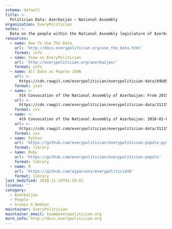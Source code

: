 ```yaml
---
schema: default
title: >-
  Politician Data: Azerbaijan — National Assembly
organization: EveryPolitician
notes: >-
  Data on the people within the National Assembly legislature of Azerbaijan.
resources:
  - name: How To Use The Data
    url: 'http://docs.everypolitician.org/use_the_data.html'
    format: info
  - name: View on EveryPolitician
    url: 'http://everypolitician.org/azerbaijan/'
    format: info
  - name: All Data as Popolo JSON
    url: >-
      https://cdn.rawgit.com/everypolitician/everypolitician-data/b9b89f1d33c748a7bffa91fdb79ec1e631374366/data/Azerbaijan/National_Assembly/ep-popolo-v1.0.json
    format: json
  - name: >-
      5th Convocation of the National Assembly of Azerbaijan: From 2015-12-01
    url: >-
      https://cdn.rawgit.com/everypolitician/everypolitician-data/31115c456bcb73abc03be86de8cf3a3b1d46993a/data/Azerbaijan/National_Assembly/term-5.csv
    format: csv
  - name: >-
      4th Convocation of the National Assembly of Azerbaijan: 2010-01-01 to 2015-01-01
    url: >-
      https://cdn.rawgit.com/everypolitician/everypolitician-data/31115c456bcb73abc03be86de8cf3a3b1d46993a/data/Azerbaijan/National_Assembly/term-4.csv
    format: csv
  - name: Python
    url: 'https://github.com/everypolitician/everypolitician-popolo-python'
    format: library
  - name: Ruby
    url: 'https://github.com/everypolitician/everypolitician-popolo'
    format: library
  - name: R
    url: 'https://github.com/ajparsons/everypoliticianR'
    format: library
last_modified: 2018-11-19T01:29:42
license: ''
category:
  - Azerbaijan
  - People
  - Groups & Bodies
maintainer: EveryPolitician
maintainer_email: team@everypolitician.org
more_info: http://docs.everypolitician.org
---
```

